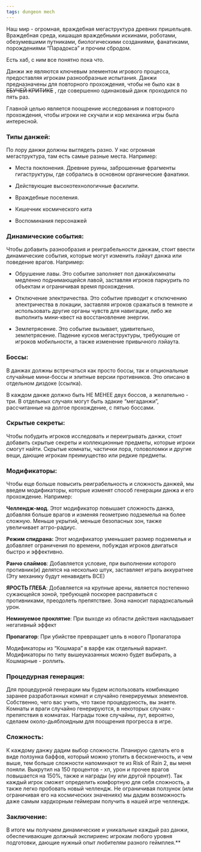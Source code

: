 ```yaml
---
tags: dungeon mech 
---
```

Наш мир - огромная, враждебная мегаструктура древних пришельцев. Враждебная среда, кишащая враждебными искинами, роботами, обезумевшими путниками, биологическими созданиями, фанатиками, порождениями “Парадокса” и прочим сбродом. 

Есть хаб, с ним все понятно пока что. 

  

Данжи же являются ключевым элементом игрового процесса, предоставляя игрокам разнообразные испытания. Данжи предназначены для повторного прохождения, чтобы не было как в ~~ЕБУЧЕЙ КРИТИКЕ~~ , где совершенно одинаковый данж проходился по пять раз.

  

Главной целью является поощрение исследования и повторного прохождения, чтобы игроки не скучали и кор механика игры была интересной.

  

### Типы данжей:

По лору данжи должны выглядеть разно. У нас огромная мегаструктура, там есть самые разные места. Например:

  

- Места поклонения. Древние руины, заброшенные фрагменты гигаструктуры, где собрались в основном органические фанатики.

- Действующие высокотехнологичные фасилити.

- Враждебные поселения.

- Кишечник космического кита

- Воспоминания персонажей

  

### Динамические события:

Чтобы добавить разнообразия и реиграбельности данжам, стоит ввести динамические события, которые могут изменить лэйаут данжа или поведение врагов. Например:

  

- Обрушение лавы. Это событие заполняет пол данжа\комнаты медленно поднимающейся лавой, заставляя игроков паркурить по объектам и ограничивая время прохождения.

- Отключение электричества. Это событие приводит к отключению электричества в локации, заставляя игроков сражаться в темноте и использовать другие органы чувств для навигации, либо же выполнить мини-квест на восстановление энергии.

- Землетрясение. Это событие вызывает, удивительно, землетрясение. Падение кусков мегаструктуры, требующие от игроков мобильности, а также изменение привычного лэйаута.

  

### Боссы:

В данжах должны встречаться как просто боссы, так и опциональные случайные мини-боссы и элитные версии противников. Это описано в отдельном диздоке (ссылка). 

В каждом данже должно быть НЕ МЕНЕЕ двух боссов, а желательно - три. В отдельных случаях могут быть эдакие “мегаданжи”, рассчитанные на долгое прохождение, с пятью боссами.  

  
  
  

### Скрытые секреты:

Чтобы побудить игроков исследовать и переигрывать данжи, стоит добавить скрытые секреты и коллекционные предметы, которые игроки смогут найти. Скрытые комнаты, частички лора, головоломки и другие вещи, дающие игрокам преимущество или редкие предметы.

  

### Модификаторы:

Чтобы еще больше повысить реиграбельность и сложность данжей, мы введем модификаторы, которые изменят способ генерации данжа и его прохождение. Например:

  

**Челлендж-мод**. Этот модификатор повышает сложность данжа, добавляя больше врагов и изменяя геометрию подземелья на более сложную. Меньше укрытий, меньше безопасных зон, также увеличивает аггро-радиус.

**Режим спидрана:** Этот модификатор уменьшает размер подземелья и добавляет ограничения по времени, побуждая игроков двигаться быстро и эффективно.

**Ранчо слаймов**: Добавляется условие, при выполнении которого противник(и) делятся на несколько штук, заставляет играть аккуратнее (Эту механику будут ненавидеть ВСЕ)

**ЯРОСТЬ ГЛЕБА**: Добавляется на крупные арены, является постепенно сужающейся зоной, требующей поскорее расправиться с противниками, преодолеть препятствие. Зона наносит парадоксальный урон. 

**Неминуемое проклятие**: При выходе из области действия накладывает негативный эффект

**Пропагатор**: При убийстве превращает цель в нового Пропагатора

Модификаторы из “Кошмара” в варфе как отдельный вариант. Модификаторы по типу вышеуказанных можно будет выбирать, а Кошмарные - роллить.

  

### Процедурная генерация:

Для процедурной генерации мы будем использовать комбинацию заранее разработанных комнат и случайно генерируемых элементов. Собственно, чего вас учить, что такое процедурность, вы знаете. Комнаты и враги случайно генерируются, в некоторых случаях - препятствия в комнатах. Награды тоже случайны, лут, вероятно, сделаем около-дьяблоидным для поощрения прогресса в игре.

  

### Сложность:

К каждому данжу дадим выбор сложности. Планирую сделать его в виде ползунка баффов, который можно утопить в бесконечность, и чем выше, тем больше сложности напоминают те из Risk of Rain 2, вы меня поняли. Выкрутил на 150 процентов - хп, урон и прочее врагов повышается на 150%, также и награды (ну или другой процент). Так каждый игрок сможет определить комфортную для себя сложность, а также легко пробовать новый челлендж. Не ограничивая ползунок (или ограничивая его на космических значениях) мы дадим возможность даже самым хардкорным геймерам получить в нашей игре челлендж.

  

### Заключение:

В итоге мы получаем динамические и уникальные каждый раз данжи, обеспечивающие должный экспириенс игрокам любого уровня подготовки, дающие нужный опыт любителям разного геймплея.**